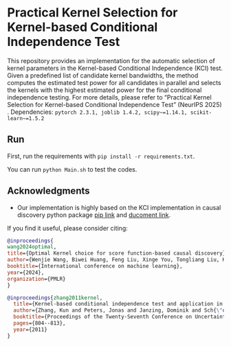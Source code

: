 # Practical Kernel Selection for Kernel-based Conditional Independence Test

This repository provides an implementation for the automatic selection of kernel parameters in the Kernel-based Conditional Independence (KCI) test.
Given a predefined list of candidate kernel bandwidths, the method computes the estimated test power for all candidates in parallel and selects the kernels with the highest estimated power for the final conditional independence testing.
For more details, please refer to “Practical Kernel Selection for Kernel-based Conditional Independence Test” (NeurIPS 2025)
.
Dependencies: `pytorch 2.3.1, joblib 1.4.2, scipy~=1.14.1, scikit-learn~=1.5.2`


## Run
First, run the requirements with `pip install -r requirements.txt`.

You can run `python Main.sh` to test the codes. 

## Acknowledgments
- Our implementation is highly based on the KCI implementation in causal discovery python package [pip link](https://github.com/py-why/causal-learn) and [ducoment link](https://causal-learn.readthedocs.io/en/latest/).

If you find it useful, please consider citing: 
```bibtex
@inproceedings{
wang2024optimal,
title={Optimal Kernel choice for score function-based causal discovery},
author={Wenjie Wang, Biwei Huang, Feng Liu, Xinge You, Tongliang Liu, Kun Zhang, Mingming Gong},
booktitle={International conference on machine learning},
year={2024},
organization={PMLR}
}
```

```bibtex
@inproceedings{zhang2011kernel,
  title={Kernel-based conditional independence test and application in causal discovery},
  author={Zhang, Kun and Peters, Jonas and Janzing, Dominik and Sch{\"o}lkopf, Bernhard},
  booktitle={Proceedings of the Twenty-Seventh Conference on Uncertainty in Artificial Intelligence},
  pages={804--813},
  year={2011}
}
```
